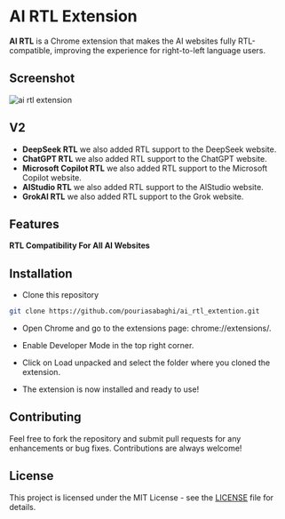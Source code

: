 
# AI RTL Extension

**AI RTL** is a Chrome extension that makes the AI websites fully RTL-compatible, improving the experience for right-to-left language users.

## Screenshot
![ai rtl extension](https://raw.github.com/pouriasabaghi/ai_rtl_extention/main/screenshot.png)

## V2
- **DeepSeek RTL** we also added RTL support to the DeepSeek website.
- **ChatGPT RTL** we also added RTL support to the ChatGPT website.
- **Microsoft Copilot RTL** we also added RTL support to the Microsoft Copilot website.
- **AIStudio RTL** we also added RTL support to the AIStudio website.
- **GrokAI RTL** we also added RTL support to the Grok website.

## Features
**RTL Compatibility For All AI Websites**

## Installation

- Clone this repository
```bash
git clone https://github.com/pouriasabaghi/ai_rtl_extention.git
```

- Open Chrome and go to the extensions page: chrome://extensions/.

- Enable Developer Mode in the top right corner.

- Click on Load unpacked and select the folder where you cloned the extension.

- The extension is now installed and ready to use!

## Contributing
Feel free to fork the repository and submit pull requests for any enhancements or bug fixes. Contributions are always welcome!

## License
This project is licensed under the MIT License - see the [LICENSE](./LICENSE) file for details.